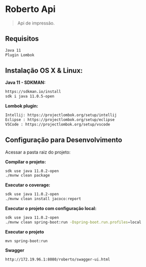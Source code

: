 # Roberto Api

> Api de impressão.

## Requisitos

```sh
Java 11
Plugin Lombok
```

## Instalação OS X & Linux:

**Java 11 - SDKMAN:**

```sh
https://sdkman.io/install
sdk i java 11.0.5-open
```

**Lombok plugin:**

```sh
Intellij: https://projectlombok.org/setup/intellij
Eclipse : https://projectlombok.org/setup/eclipse
VSCode : https://projectlombok.org/setup/vscode
```

## Configuração para Desenvolvimento

Acessar a pasta raiz do projeto:

**Compilar o projeto:**

```sh
sdk use java 11.0.2-open
./mvnw clean package
```

**Executar o coverage:**

```sh
sdk use java 11.0.2-open
./mvnw clean install jacoco:report
```

**Executar o projeto com configuração local:**

```sh
sdk use java 11.0.2-open
./mvnw clean spring-boot:run -Dspring-boot.run.profiles=local
```

**Executar o projeto**

```
mvn spring-boot:run
```

**Swagger**

```
http://172.19.96.1:8080/roberto/swagger-ui.html
```





